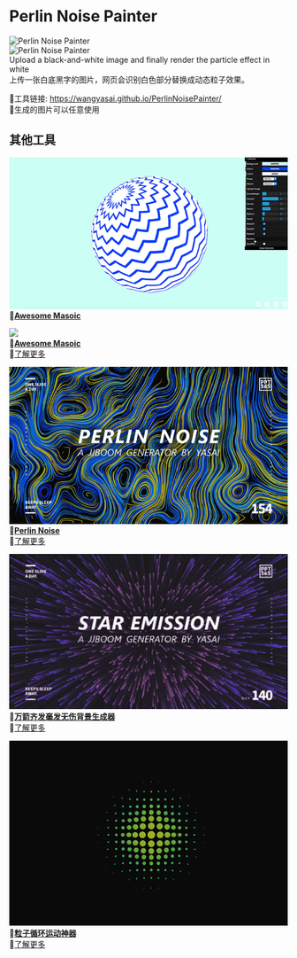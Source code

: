 # Perlin Noise Painter

![Perlin Noise Painter](https://github.com/wangyasai/PerlinNoisePainter/blob/gh-pages/image/hello.gif)   
![Perlin Noise Painter](https://github.com/wangyasai/PerlinNoisePainter/blob/gh-pages/image/hello.png)   
Upload a black-and-white image and finally render the particle effect in white    
上传一张白底黑字的图片，网页会识别白色部分替换成动态粒子效果。

🔗工具链接: https://wangyasai.github.io/PerlinNoisePainter/         
📝生成的图片可以任意使用    

      
      
        
     

## 其他工具
![](https://github.com/wangyasai/Play-a-ball/blob/gh-pages/image/1.gif)  
🔗[**Awesome Masoic**](https://wangyasai.github.io/Play-a-ball/) 

![](https://github.com/wangyasai/Play-a-ball/blob/gh-pages/image/mosaic.gif)  
🔗[**Awesome Masoic**](https://wangyasai.github.io/Awesome-Mosaic/)    
🤩[了解更多](https://weibo.com/1757693565/Gntnug9cW?type=comment#_rnd1533687117270)   

      
       
![](https://github.com/wangyasai/Play-a-ball/blob/gh-pages/image/perlinnoise.jpg)  
🔗[**Perlin Noise**](https://wangyasai.github.io/Perlin-Noise/)     
🤩[了解更多](https://weibo.com/1757693565/Gaf59BmrA?type=comment#_rnd1533687144732)   

            
      
![](https://github.com/wangyasai/Play-a-ball/blob/gh-pages/image/star.gif)  
🔗[**万箭齐发毫发无伤背景生成器**](https://wangyasai.github.io/Stars-Emmision/)    
🤩[了解更多](https://weibo.com/1757693565/Gaf59BmrA?type=comment#_rnd1533687144732)   

          

![](https://github.com/wangyasai/Play-a-ball/blob/gh-pages/image/particles.gif)  
🔗[**粒子循环运动神器**](https://wangyasai.github.io/Particles-Emission/)     
🤩[了解更多](https://weibo.com/2148509850/FvPQfonRi?from=page_1005052148509850_profile&wvr=6&mod=weibotime)   
